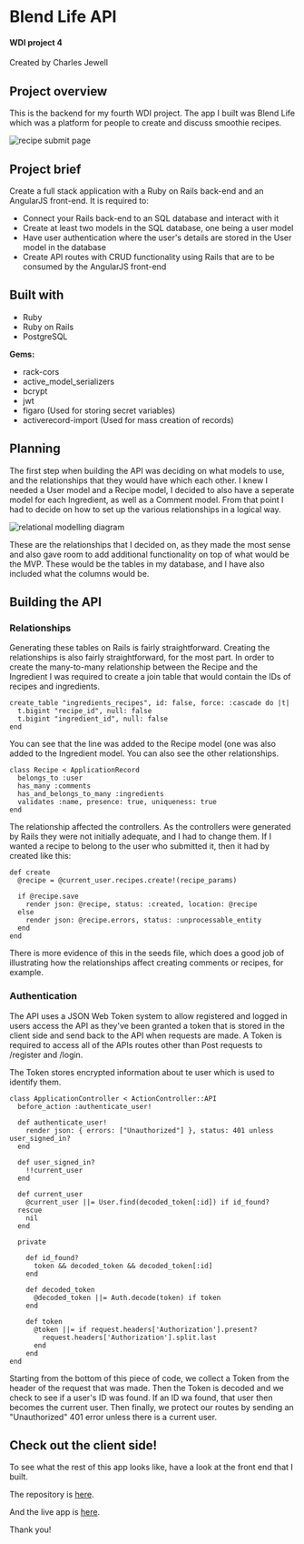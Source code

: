 # Blend Life API

#### WDI project 4

Created by Charles Jewell

## Project overview

This is the backend for my fourth WDI project. The app I built was Blend Life which was a platform for people to create and discuss smoothie recipes. 

![recipe submit page](http://i.imgur.com/nXECmG4.png)

## Project brief

Create a full stack application with a Ruby on Rails back-end and an AngularJS front-end. It is required to:

* Connect your Rails back-end to an SQL database and interact with it
* Create at least two models in the SQL database, one being a user model
* Have user authentication where the user's details are stored in the User model in the database
* Create API routes with CRUD functionality using Rails that are to be consumed by the AngularJS front-end

## Built with

* Ruby
* Ruby on Rails
* PostgreSQL

**Gems:**

* rack-cors
* active_model_serializers
* bcrypt
* jwt
* figaro (Used for storing secret variables)
* activerecord-import (Used for mass creation of records)

## Planning

The first step when building the API was deciding on what models to use, and the relationships that they would have which each other. I knew I needed a User model and a Recipe model, I decided to also have a seperate model for each Ingredient, as well as a Comment model. From that point I had to decide on how to set up the various relationships in a logical way.

![relational modelling diagram](http://i.imgur.com/aJvoEn0.png)

These are the relationships that I decided on, as they made the most sense and also gave room to add additional functionality on top of what would be the MVP. These would be the tables in my database, and I have also included what the columns would be.

## Building the API

### Relationships

Generating these tables on Rails is fairly straightforward. Creating the relationships is also fairly straightforward, for the most part. In order to create the many-to-many relationship between the Recipe and the Ingredient I was required to create a join table that would contain the IDs of recipes and ingredients. 

```
create_table "ingredients_recipes", id: false, force: :cascade do |t|
  t.bigint "recipe_id", null: false
  t.bigint "ingredient_id", null: false
end
```
You can see that the line was added to the Recipe model (one was also added to the Ingredient model. You can also see the other relationships.

```
class Recipe < ApplicationRecord
  belongs_to :user
  has_many :comments
  has_and_belongs_to_many :ingredients
  validates :name, presence: true, uniqueness: true
end
```

The relationship affected the controllers. As the controllers were generated by Rails they were not initially adequate, and I had to change them. If I wanted a recipe to belong to the user who submitted it, then it had by created like this:

```
def create
  @recipe = @current_user.recipes.create!(recipe_params)

  if @recipe.save
  	render json: @recipe, status: :created, location: @recipe
  else
  	render json: @recipe.errors, status: :unprocessable_entity
  end
end
```

There is more evidence of this in the seeds file, which does a good job of illustrating how the relationships affect creating comments or recipes, for example.


### Authentication

The API uses a JSON Web Token system to allow registered and logged in users access the API as they've been granted a token that is stored in the client side and send back to the API when requests are made. A Token is required to access all of the APIs routes other than Post requests to /register and /login.

The Token stores encrypted information about te user which is used to identify them.

```
class ApplicationController < ActionController::API
  before_action :authenticate_user!

  def authenticate_user!
    render json: { errors: ["Unauthorized"] }, status: 401 unless user_signed_in?
  end

  def user_signed_in?
    !!current_user
  end

  def current_user
    @current_user ||= User.find(decoded_token[:id]) if id_found?
  rescue
    nil
  end

  private

    def id_found?
      token && decoded_token && decoded_token[:id]
    end

    def decoded_token
      @decoded_token ||= Auth.decode(token) if token
    end

    def token
      @token ||= if request.headers['Authorization'].present?
        request.headers['Authorization'].split.last
      end
    end
end
```

Starting from the bottom of this piece of code, we collect a Token from the header of the request that was made. Then the Token is decoded and we check to see if a user's ID was found. If an ID wa found, that user then becomes the current user. Then finally, we protect our routes by sending an "Unauthorized" 401 error unless there is a current user.

## Check out the client side!

To see what the rest of this app looks like, have a look at the front end that I built.

The repository is [here](https://github.com/cjewell47/blend-life-client "Blend Life client-side").

And the live app is [here](http://intense-dusk-18560.herokuapp.com/ "Blend Life").

Thank you!



